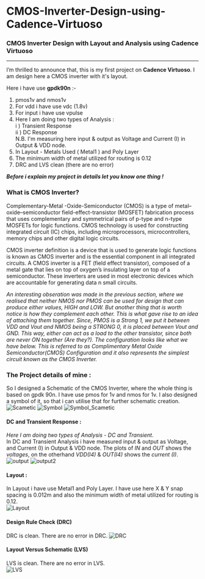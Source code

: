 # CMOS-Inverter-Design-using-Cadence-Virtuoso
### CMOS Inverter Design with Layout and Analysis using Cadence Virtuoso
---
<!-- Cadence Project (Transient & DC Response With Layout) -->

I’m thrilled to announce that, this is my first project on __Cadence Virtuoso__. I am design here a CMOS inverter with it's layout.

Here i have use __gpdk90n__ :-
1. pmos1v and nmos1v
2. For vdd i have use vdc (1.8v)
3. For input i have use vpulse
4. Here I am doing two types of Analysis :  
    i ) Transient Response  
    ii ) DC Response  
    N.B. I'm measuring here input & output as Voltage and Current (I) in Output & VDD node.
5. In Layout - Metals Used ( Metal1 ) and Poly Layer
6. The minimum width of metal utilized for routing is 0.12
7. DRC and LVS clean (there are no error)

___Before i explain my project in details let you know one thing !___

### What is CMOS Inverter?
Complementary-Metal -Oxide-Semiconductor (CMOS) is a type of metal–oxide–semiconductor field-effect-transistor (MOSFET) fabrication process that uses complementary and symmetrical pairs of p-type and n-type MOSFETs for logic functions. CMOS technology is used for constructing integrated circuit (IC) chips, including microprocessors, microcontrollers, memory chips and other digital logic circuits.   

CMOS inverter definition is a device that is used to generate logic functions is known as CMOS inverter and is the essential component in all integrated circuits. A CMOS inverter is a FET (field effect transistor), composed of a metal gate that lies on top of oxygen’s insulating layer on top of a semiconductor. These inverters are used in most electronic devices which are accountable for generating data n small circuits.

_An interesting obseration was made in the previous section, where we realised that neither NMOS nor PMOS can be used for design that can produce either values, HIGH and LOW. But another thing that is worth notice is how they complement each other. This is what gave rise to an idea of attaching them together. Since, PMOS is a Strong 1, we put it between VDD and Vout and NMOS being a STRONG 0, it is placed between Vout and GND. This way, either can act as a load to the other transistor, since both are never ON together (Are they?). The configuration looks like what we have below. This is referred to as Complimentary Metal Oxide Semiconductor(CMOS) Configuration and it also represents the simplest circuit known as the CMOS Inverter._

### The Project details of mine :
So I designed a Schematic of the CMOS Inverter, where the whole thing is based on gpdk 90n. I have use pmos for 1v and nmos for 1v. I also designed a symbol of it, so that i can utilise that for further schematic creation.  
![Scametic](https://github.com/wreasin/CMOS-Inverter-Design-using-Cadence-Virtuoso/blob/main/Image/Scametic.PNG?raw=true) 
![Symbol](https://github.com/wreasin/CMOS-Inverter-Design-using-Cadence-Virtuoso/blob/main/Image/Symbol.PNG?raw=true)
![Symbol_Scametic](https://github.com/wreasin/CMOS-Inverter-Design-using-Cadence-Virtuoso/blob/main/Image/Scametic_Diagram.PNG?raw=true)

#### DC and Transient Response :
_Here I am doing two types of Analysis - DC and Transient_.  
In DC and Transient Analysis i have measured input & output as Voltage, and Current (I) in Output & VDD node. The plots of _IN_ and _OUT_ shows the _voltages_, on the otherhand _VDD(I4)_ & _OUT(I4)_ shows the _current (I)_.
![output](https://github.com/wreasin/CMOS-Inverter-Design-using-Cadence-Virtuoso/blob/main/Image/All_Output.PNG?raw=true)
![output2](https://github.com/wreasin/CMOS-Inverter-Design-using-Cadence-Virtuoso/blob/main/Image/All_Output_2.PNG?raw=true)

#### Layout :
In Layout i have use  Metal1 and Poly Layer. I have use here X & Y snap spacing is 0.012m and also the minimum width of metal utilized for routing is 0.12.  
![Layout](https://github.com/wreasin/CMOS-Inverter-Design-using-Cadence-Virtuoso/blob/main/Image/Layout.PNG?raw=true)  

#### Design Rule Check (DRC)  
DRC is clean. There are no error in DRC.
![DRC](https://github.com/wreasin/CMOS-Inverter-Design-using-Cadence-Virtuoso/blob/main/Image/DRC%20Check.PNG?raw=true)  

#### Layout Versus Schematic (LVS)  
LVS is clean. There are no error in LVS.  
![LVS](https://github.com/wreasin/CMOS-Inverter-Design-using-Cadence-Virtuoso/blob/main/Image/InkedDVS%20Check.jpg?raw=true)
